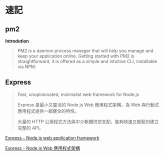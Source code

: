 # 速記

## pm2

**Introdution**

>PM2 is a daemon process manager that will help you manage and keep your application online. Getting started with PM2 is straightforward, it is offered as a simple and intuitive CLI, installable via NPM.

## Express

> Fast, unopinionated, minimalist web framework for Node.js
> 
> Express 是最小又靈活的 Node.js Web 應用程式架構，為 Web 與行動式應用程式提供一組健全的特性。
>   
> 大量的 HTTP 公用程式方法與中介軟體供您支配，能夠快速又輕鬆的建立完整的 API。
> 

[Express - Node.js web application framework](https://expressjs.com/)

[Express - Node.js Web 應用程式架構](https://expressjs.com/zh-tw/)

